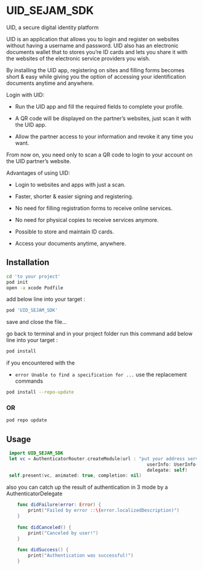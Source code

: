 
# UID_SEJAM_SDK

UID, a secure digital identity platform

UID is an application that allows you to login and register on websites without having a username and password. UID also has an electronic documents wallet that to stores you’re ID cards and lets you share it with the websites of the electronic service providers you wish.

By installing the UID app, registering on sites and filling forms becomes short & easy while giving you the option of accessing your identification documents anytime and anywhere.

Login with UID:

- Run the UID app and fill the required fields to complete your profile.

- A QR code will be displayed on the partner’s websites, just scan it with the UID app.

- Allow the partner access to your information and revoke it any time you want.

From now on, you need only to scan a QR code to login to your account on the UID partner’s website.


Advantages of using UID:

- Login to websites and apps with just a scan.

- Faster, shorter & easier signing and registering.

- No need for filling registration forms to receive online services.

- No need for physical copies to receive services anymore.

- Possible to store and maintain ID cards.

- Access your documents anytime, anywhere.


## Installation

```bash
cd 'to your project'
pod init
open -a xcode Podfile 
```
add below line into your target :
```bash
pod 'UID_SEJAM_SDK' 
```
save and close the file...

go back to terminal and in your project folder run this command
add below line into your target :
```bash
pod install 
```
if you encountered with the 
- `error Unable to find a specification for ...`
use the replacement commands
```bash
pod install --repo-update
```
### OR

```bash
pod repo update
```




## Usage

```swift
 import UID_SEJAM_SDK
 let vc = AuthenticatorRouter.createModule(url : "put your address server",
                                                    userInfo: UserInfo(nationalCode: "national code",serialCode: "serial code"),
                                                    delegate: self)
 self.present(vc, animated: true, completion: nil)

```
also you can catch up the result of authentication in 3 mode by a AuthenticatorDelegate
```swift
    func didFailure(error: Error) {
        print("Failed by error ::\(error.localizedDescription)")
    }
    
    func didCanceled() {
        print("Canceled by user!")
    }
    
    func didSuccess() {
        print("Authentication was successful!")
    }
```
